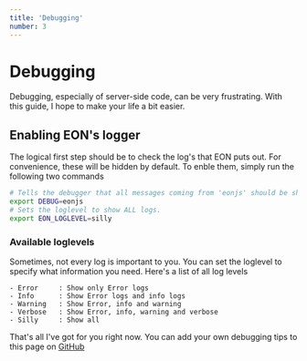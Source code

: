 ```yaml
---
title: 'Debugging'
number: 3
---
```


# Debugging
Debugging, especially of server-side code, can be very frustrating. With this guide, I hope to make your life a bit easier.

## Enabling EON's logger
The logical first step should be to check the log's that EON puts out. For convenience, these will be hidden by default. To enble them, simply run the following two commands
```bash
# Tells the debugger that all messages coming from 'eonjs' should be shown.
export DEBUG=eonjs
# Sets the loglevel to show ALL logs.
export EON_LOGLEVEL=silly
```

### Available loglevels
Sometimes, not every log is important to you. You can set the loglevel to specify what information you need. Here's a list of all log levels
```
- Error     : Show only Error logs
- Info      : Show Error logs and info logs
- Warning   : Show Error, info and warning
- Verbose   : Show Error, info, warning and verbose
- Silly     : Show all
```

That's all I've got for you right now. You can add your own debugging tips to this page on [GitHub](https://github.com/eon-web/eon/blob/master/docs/debugging.md)